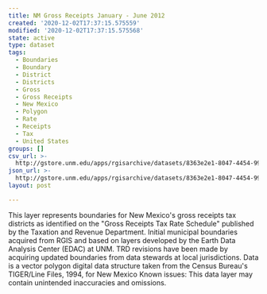 ```yaml
---
title: NM Gross Receipts January - June 2012
created: '2020-12-02T17:37:15.575559'
modified: '2020-12-02T17:37:15.575568'
state: active
type: dataset
tags:
  - Boundaries
  - Boundary
  - District
  - Districts
  - Gross
  - Gross Receipts
  - New Mexico
  - Polygon
  - Rate
  - Receipts
  - Tax
  - United States
groups: []
csv_url: >-
  http://gstore.unm.edu/apps/rgisarchive/datasets/8363e2e1-8047-4454-99ad-0b9309fdc96f/nmgrossreceipts_janjun2012.derived.csv
json_url: >-
  http://gstore.unm.edu/apps/rgisarchive/datasets/8363e2e1-8047-4454-99ad-0b9309fdc96f/nmgrossreceipts_janjun2012.derived.json
layout: post

---
```

This layer represents boundaries for New Mexico's gross receipts tax districts as
identified on the "Gross Receipts Tax Rate Schedule" published by the Taxation and Revenue
Department. Initial municipal boundaries acquired from RGIS and based on layers developed by the
Earth Data Analysis Center (EDAC) at UNM. TRD revisions have been made by acquiring updated
boundaries from data stewards at local jurisdictions. Data is a vector polygon digital data
structure taken from the Census Bureau's TIGER/Line Files, 1994, for New Mexico Known issues: This
data layer may contain unintended inaccuracies and omissions.
